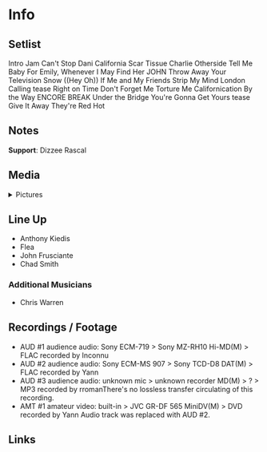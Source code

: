 # Info

## Setlist

Intro Jam
Can't Stop
Dani California
Scar Tissue
Charlie
Otherside
Tell Me Baby
For Emily, Whenever I May Find Her JOHN
Throw Away Your Television
Snow ((Hey Oh))
If
Me and My Friends
Strip My Mind
London Calling tease
Right on Time
Don't Forget Me
Torture Me
Californication
By the Way
ENCORE BREAK
Under the Bridge
You're Gonna Get Yours tease
Give It Away
They're Red Hot

## Notes

**Support**: Dizzee Rascal

## Media 

<details>
  <summary>Pictures</summary>
  <!--<img alt="Setlist" title="Setlist" src="_.jpg" height="200" />
  <img alt="Flyer" title="Flyer" src="_.jpg" height="200" />
  <img alt="Clipper" title="Clipper" src="_.jpg" height="200" />
  <img alt="Ticket" title="Ticket" src="_.jpg" height="200" />
  -->
</details>

## Line Up

* Anthony Kiedis
* Flea
* John Frusciante
* Chad Smith

### Additional Musicians

* Chris Warren

## Recordings / Footage

* AUD #1 audience audio: Sony ECM-719 > Sony MZ-RH10 Hi-MD(M) > FLAC recorded by Inconnu  
* AUD #2 audience audio: Sony ECM-MS 907 > Sony TCD-D8 DAT(M) > FLAC recorded by Yann 
* AUD #3 audience audio: unknown mic > unknown recorder MD(M) > ? > MP3 recorded by rromanThere's no lossless transfer circulating of this recording.  
* AMT #1 amateur video: built-in > JVC GR-DF 565 MiniDV(M) > DVD recorded by Yann Audio track was replaced with AUD #2.

## Links